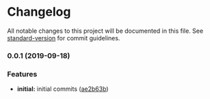 # Changelog

All notable changes to this project will be documented in this file. See [standard-version](https://github.com/conventional-changelog/standard-version) for commit guidelines.

### 0.0.1 (2019-09-18)

### Features

- **initial:** initial commits ([ae2b63b](https://github.com/rhaymo/opencensus-node-default-metrics/commit/ae2b63ba34299ae1cfcc91eb71f1da39d9dbf7be))
